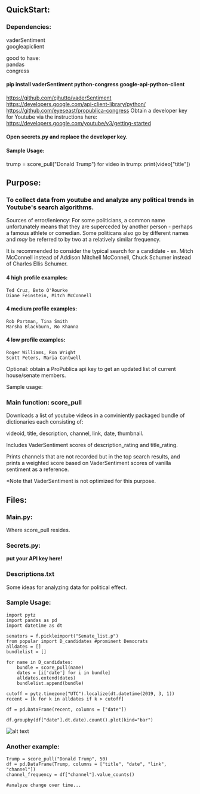 ## QuickStart: 

### Dependencies:
vaderSentiment  
googleapiclient     

good to have:  
pandas  
congress  

#### pip install vaderSentiment python-congress google-api-python-client

https://github.com/cjhutto/vaderSentiment
https://developers.google.com/api-client-library/python/
https://github.com/eyeseast/propublica-congress
Obtain a developer key for Youtube via the instructions here:
https://developers.google.com/youtube/v3/getting-started

#### Open secrets.py and replace the developer key.

#### Sample Usage:
trump = score_pull("Donald Trump")
for video in trump:
    print(video["title"])

## Purpose: 

### To collect data from youtube and analyze any political trends in Youtube's search algorithms.

Sources of error/leniency:
For some politicians, a common name unfortunately means that they are superceded by another person - perhaps a famous athlete or comedian. Some politicans also go by different names and *may* be referred to by two at a relatively similar frequency. 

It is recommended to consider the typical search for a candidate - ex. Mitch McConnell instead of Addison Mitchell McConnell, Chuck Schumer instead of Charles Ellis Schumer.
    
#### 4 high profile examples:
    Ted Cruz, Beto O'Rourke
    Diane Feinstein, Mitch McConnell
    
#### 4 medium profile examples:
    Rob Portman, Tina Smith
    Marsha Blackburn, Ro Khanna
    
#### 4 low profile examples:
    Roger Williams, Ron Wright
    Scott Peters, Maria Cantwell


Optional: obtain a ProPublica api key to get an updated list of current house/senate members.

Sample usage:

### Main function: score_pull
Downloads a list of youtube videos in a conviniently packaged bundle of dictionaries each consisting of:
  
videoid, title, description, channel, link, date, thumbnail.

Includes VaderSentiment scores of description_rating and title_rating.

Prints channels that are not recorded but in the top search results, and prints a weighted score based on VaderSentiment scores of vanilla sentiment as a reference.

*Note that VaderSentiment is not optimized for this purpose.

## Files:

### Main.py:
Where score_pull resides.

### Secrets.py:
__put your API key here!__

### Descriptions.txt
Some ideas for analyzing data for political effect.

### Sample Usage:
    import pytz
    import pandas as pd
    import datetime as dt

    senators = f.pickleimport("Senate_list.p")
    from popular import D_candidates #prominent Democrats
    alldates = []
    bundlelist = []

    for name in D_candidates:
        bundle = score_pull(name)
        dates = [i['date'] for i in bundle]
        alldates.extend(dates)
        bundlelist.append(bundle)
    
    cutoff = pytz.timezone("UTC").localize(dt.datetime(2019, 3, 1))
    recent = [k for k in alldates if k > cutoff]

    df = pd.DataFrame(recent, columns = ["date"])
    
    df.groupby(df["date"].dt.date).count().plot(kind="bar")

![alt text](https://raw.githubusercontent.com/jerodsun/youtubetrack/Supporting/sample1.png)


### Another example:

    Trump = score_pull("Donald Trump", 50)
    df = pd.DataFrame(Trump, columns = ["title", "date", "link", "channel"])
    channel_frequency = df["channel"].value_counts()
    
    #analyze change over time...
    